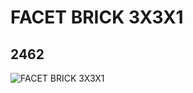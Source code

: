 # FACET BRICK 3X3X1
## 2462
![FACET BRICK 3X3X1](https://lc-www-live-s.legocdn.com/media/bricks/5/2/4156422.jpg)